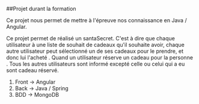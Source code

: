 ##Projet durant la formation 

Ce projet nous permet de mettre à l'épreuve nos connaissance en Java / Angular.

Ce projet permet de réalisé un santaSecret. C'est à dire que chaque utilisateur à une liste de souhait de cadeaux
qu'il souhaite avoir, chaque autre utilisateur peut sélectionné un de ses cadeaux pour le prendre, et donc lui 
l'acheté . Quand un utilisateur réserve un cadeau pour la personne . Tous les autres utilisateurs sont informé 
excepté celle ou celui qui a eu sont cadeau réservé.

1. Front -> Angular
2. Back -> Java / Spring
3. BDD -> MongoDB


